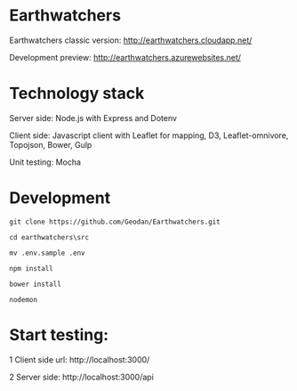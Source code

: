 # Earthwatchers

Earthwatchers classic version: http://earthwatchers.cloudapp.net/

Development preview: http://earthwatchers.azurewebsites.net/

# Technology stack

Server side: Node.js with Express and Dotenv

Client side: Javascript client with Leaflet for mapping, D3, Leaflet-omnivore, Topojson, Bower, Gulp

Unit testing: Mocha

# Development

```
git clone https://github.com/Geodan/Earthwatchers.git

cd earthwatchers\src

mv .env.sample .env 

npm install

bower install

nodemon
```

# Start testing:

1 Client side url: http://localhost:3000/

2 Server side: http://localhost:3000/api





